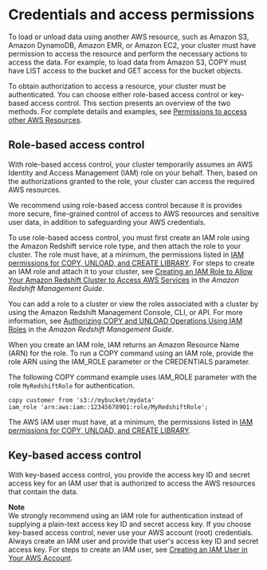 # Credentials and access permissions<a name="loading-data-access-permissions"></a>

 To load or unload data using another AWS resource, such as Amazon S3, Amazon DynamoDB, Amazon EMR, or Amazon EC2, your cluster must have permission to access the resource and perform the necessary actions to access the data\. For example, to load data from Amazon S3, COPY must have LIST access to the bucket and GET access for the bucket objects\. 

To obtain authorization to access a resource, your cluster must be authenticated\. You can choose either role\-based access control or key\-based access control\. This section presents an overview of the two methods\. For complete details and examples, see [Permissions to access other AWS Resources](copy-usage_notes-access-permissions.md)\.

## Role\-based access control<a name="loading-data-access-role-based"></a>

With role\-based access control, your cluster temporarily assumes an AWS Identity and Access Management \(IAM\) role on your behalf\. Then, based on the authorizations granted to the role, your cluster can access the required AWS resources\.

We recommend using role\-based access control because it is provides more secure, fine\-grained control of access to AWS resources and sensitive user data, in addition to safeguarding your AWS credentials\.

To use role\-based access control, you must first create an IAM role using the Amazon Redshift service role type, and then attach the role to your cluster\. The role must have, at a minimum, the permissions listed in [IAM permissions for COPY, UNLOAD, and CREATE LIBRARY](copy-usage_notes-access-permissions.md#copy-usage_notes-iam-permissions)\. For steps to create an IAM role and attach it to your cluster, see [Creating an IAM Role to Allow Your Amazon Redshift Cluster to Access AWS Services](https://docs.aws.amazon.com/redshift/latest/mgmt/authorizing-redshift-service.html#authorizing-redshift-service-creating-an-iam-role) in the *Amazon Redshift Management Guide*\.

You can add a role to a cluster or view the roles associated with a cluster by using the Amazon Redshift Management Console, CLI, or API\. For more information, see [Authorizing COPY and UNLOAD Operations Using IAM Roles](https://docs.aws.amazon.com/redshift/latest/mgmt/copy-unload-iam-role.html) in the *Amazon Redshift Management Guide*\.

When you create an IAM role, IAM returns an Amazon Resource Name \(ARN\) for the role\. To run a COPY command using an IAM role, provide the role ARN using the IAM\_ROLE parameter or the CREDENTIALS parameter\.

The following COPY command example uses IAM\_ROLE parameter with the role `MyRedshiftRole` for authentication\.

```
copy customer from 's3://mybucket/mydata' 
iam_role 'arn:aws:iam::12345678901:role/MyRedshiftRole';
```

The AWS IAM user must have, at a minimum, the permissions listed in [IAM permissions for COPY, UNLOAD, and CREATE LIBRARY](copy-usage_notes-access-permissions.md#copy-usage_notes-iam-permissions)\.

## Key\-based access control<a name="loading-data-access-key-based"></a>

With key\-based access control, you provide the access key ID and secret access key for an IAM user that is authorized to access the AWS resources that contain the data\. 

**Note**  
We strongly recommend using an IAM role for authentication instead of supplying a plain\-text access key ID and secret access key\. If you choose key\-based access control, never use your AWS account \(root\) credentials\. Always create an IAM user and provide that user's access key ID and secret access key\. For steps to create an IAM user, see [Creating an IAM User in Your AWS Account](https://docs.aws.amazon.com/IAM/latest/UserGuide/id_users_create.html)\.
